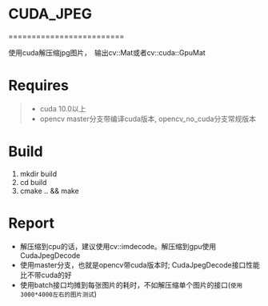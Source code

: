 <!--
 * @Author: your name
 * @Date: 2020-10-21 06:17:14
 * @LastEditTime: 2020-10-22 10:13:00
 * @LastEditors: Please set LastEditors
 * @Description: In User Settings Edit
 * @FilePath: /tensorrt/CudaJpeg/README.md
-->
# CUDA_JPEG
=========================

使用cuda解压缩jpg图片，　输出cv::Mat或者cv::cuda::GpuMat

# Requires
>+ cuda 10.0以上
>+ opencv master分支带编译cuda版本, opencv_no_cuda分支常规版本

# Build
1. mkdir build
2. cd build
3. cmake .. && make

# Report
* 解压缩到cpu的话，建议使用cv::imdecode。解压缩到gpu使用CudaJpegDecode
* 使用master分支，也就是opencv带cuda版本时; CudaJpegDecode接口性能比不带cuda的好
* 使用batch接口均摊到每张图片的耗时，不如解压缩单个图片的接口(`使用3000*4000左右的图片测试`)
